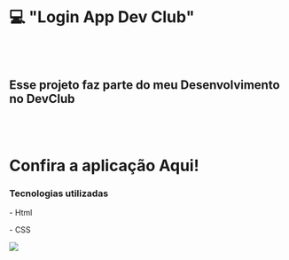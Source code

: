 <h1> 💻 "Login App Dev Club"</h1>

<br>
<br>

<h2> Esse projeto faz parte do meu Desenvolvimento no <a hreff="https://rodolfomori.com.br/devclub">DevClub</a></h2>
<br>
<br>

# Confira a aplicação <a hreff="https://acmqueiroz.github.io/Login-users/"> Aqui!</a>

<h3>Tecnologias utilizadas</h3>

<p>- Html</p>
<p>- CSS</p>


<img src="https://github.com/Acmqueiroz/Login-users/blob/master/img/desktop%20-%20cópia.png?raw=true"/>
